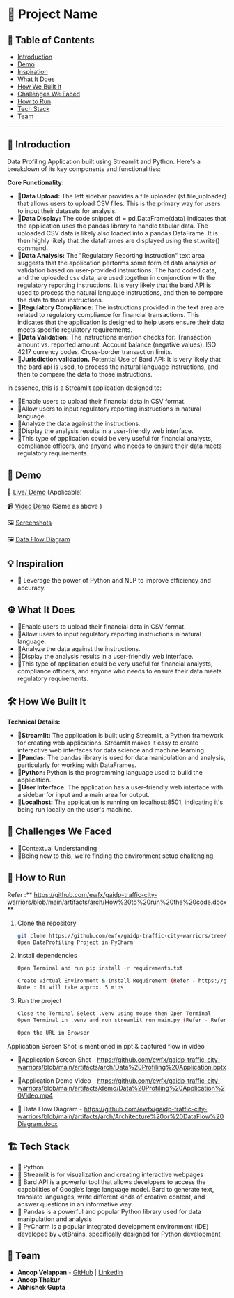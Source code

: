# 🚀 Project Name

## 📌 Table of Contents
- [Introduction](https://github.com/ewfx/gaidp-traffic-city-warriors/blob/main/README.md#-demo)
- [Demo](https://github.com/ewfx/gaidp-traffic-city-warriors/blob/main/README.md#-demo)
- [Inspiration](https://github.com/ewfx/gaidp-traffic-city-warriors/blob/main/README.md#-inspiration)
- [What It Does](https://github.com/ewfx/gaidp-traffic-city-warriors/blob/main/README.md#%EF%B8%8F-what-it-does)
- [How We Built It](https://github.com/ewfx/gaidp-traffic-city-warriors/blob/main/README.md#%EF%B8%8F-how-we-built-it)
- [Challenges We Faced](https://github.com/ewfx/gaidp-traffic-city-warriors/blob/main/README.md#-challenges-we-faced)
- [How to Run](https://github.com/ewfx/gaidp-traffic-city-warriors/blob/main/README.md#-how-to-run)
- [Tech Stack](https://github.com/ewfx/gaidp-traffic-city-warriors/blob/main/README.md#%EF%B8%8F-tech-stack)
- [Team](https://github.com/ewfx/gaidp-traffic-city-warriors/blob/main/README.md#-team)

---

## 🎯 Introduction
Data Profiling Application built using Streamlit and Python. Here's a breakdown of its key components and functionalities:

**Core Functionality:**

- 🔹**Data Upload:**
The left sidebar provides a file uploader (st.file_uploader) that allows users to upload CSV files.
This is the primary way for users to input their datasets for analysis.
- 🔹**Data Display:**
The code snippet df = pd.DataFrame(data) indicates that the application uses the pandas library to handle tabular data.
The uploaded CSV data is likely also loaded into a pandas DataFrame.
It is then highly likely that the dataframes are displayed using the st.write() command.
- 🔹**Data Analysis:**
The "Regulatory Reporting Instruction" text area suggests that the application performs some form of data analysis or validation based on user-provided instructions.
The hard coded data, and the uploaded csv data, are used together in conjunction with the regulatory reporting instructions.
It is very likely that the bard API is used to process the natural language instructions, and then to compare the data to those instructions.
- 🔹**Regulatory Compliance:**
The instructions provided in the text area are related to regulatory compliance for financial transactions.
This indicates that the application is designed to help users ensure their data meets specific regulatory requirements.
- 🔹**Data Validation:**
The instructions mention checks for:
Transaction amount vs. reported amount.
Account balance (negative values).
ISO 4217 currency codes.
Cross-border transaction limits.
- 🔹**Jurisdiction validation.**
Potential Use of Bard API:
It is very likely that the bard api is used, to process the natural language instructions, and then to compare the data to those instructions.


In essence, this is a Streamlit application designed to:
- 🔹Enable users to upload their financial data in CSV format.
- 🔹Allow users to input regulatory reporting instructions in natural language.
- 🔹Analyze the data against the instructions.
- 🔹Display the analysis results in a user-friendly web interface.
- 🔹This type of application could be very useful for financial analysts, compliance officers, and anyone who needs to ensure their data meets regulatory requirements.

## 🎥 Demo
🔗 [Live/ Demo](https://github.com/ewfx/gaidp-traffic-city-warriors/blob/main/artifacts/demo/Data%20Profiling%20Application%20Video.mp4) (Applicable)  
  
📹 [Video Demo](https://github.com/ewfx/gaidp-traffic-city-warriors/blob/main/artifacts/demo/Data%20Profiling%20Application%20Video.mp4) (Same as above )
  
🖼️ [Screenshots](https://github.com/ewfx/gaidp-traffic-city-warriors/blob/main/artifacts/arch/Data%20Profiling%20Application.pptx)

🖼️ [Data Flow Diagram](https://github.com/ewfx/gaidp-traffic-city-warriors/blob/main/artifacts/arch/Architecture%20or%20DataFlow%20Diagram.docx)


## 💡 Inspiration
- 🔹 Leverage the power of Python and NLP to improve efficiency and accuracy.

## ⚙️ What It Does
- 🔹Enable users to upload their financial data in CSV format.
- 🔹Allow users to input regulatory reporting instructions in natural language.
- 🔹Analyze the data against the instructions.
- 🔹Display the analysis results in a user-friendly web interface.
- 🔹This type of application could be very useful for financial analysts, compliance officers, and anyone who needs to ensure their data meets regulatory requirements.

## 🛠️ How We Built It
**Technical Details:**
- 🔹**Streamlit:**
The application is built using Streamlit, a Python framework for creating web applications.
Streamlit makes it easy to create interactive web interfaces for data science and machine learning.
- 🔹**Pandas:**
The pandas library is used for data manipulation and analysis, particularly for working with DataFrames.
- 🔹**Python:**
Python is the programming language used to build the application.
- 🔹**User Interface:**
The application has a user-friendly web interface with a sidebar for input and a main area for output.
- 🔹**Localhost:**
The application is running on localhost:8501, indicating it's being run locally on the user's machine.

## 🚧 Challenges We Faced
- 🔹Contextual Understanding
- 🔹Being new to this, we're finding the environment setup challenging.

## 🏃 How to Run
Refer :** https://github.com/ewfx/gaidp-traffic-city-warriors/blob/main/artifacts/arch/How%20to%20run%20the%20code.docx**
1. Clone the repository  
   ```sh
   git clone https://github.com/ewfx/gaidp-traffic-city-warriors/tree/main/code/src
   Open DataProfiling Project in PyCharm
   ```
2. Install dependencies  
   ```sh
   Open Terminal and run pip install -r requirements.txt

   Create Virtual Environment & Install Requirement (Refer - https://github.com/ewfx/gaidp-traffic-city-warriors/blob/main/artifacts/arch/How%20to%20run%20the%20code.docx)
   Note : It will take approx. 5 mins

   ```
3. Run the project  
   ```sh
   Close the Terminal Select .venv using mouse then Open Terminal
   Open Terminal in .venv and run streamlit run main.py (Refer - Refer - https://github.com/ewfx/gaidp-traffic-city-warriors/blob/main/artifacts/arch/How%20to%20run%20the%20code.docx)

   Open the URL in Browser
   ```

Application Screen Shot is mentioned in ppt & captured flow in video 
- 🔹Application Screen Shot - https://github.com/ewfx/gaidp-traffic-city-warriors/blob/main/artifacts/arch/Data%20Profiling%20Application.pptx
- 🔹Application Demo Video - https://github.com/ewfx/gaidp-traffic-city-warriors/blob/main/artifacts/demo/Data%20Profiling%20Application%20Video.mp4
  
- 🔹 Data Flow Diagram - https://github.com/ewfx/gaidp-traffic-city-warriors/blob/main/artifacts/arch/Architecture%20or%20DataFlow%20Diagram.docx

## 🏗️ Tech Stack
- 🔹 Python
- 🔹 Streamlit is for visualization and creating interactive webpages
- 🔹 Bard API is a powerful tool that allows developers to access the capabilities of Google’s large language model. Bard to generate text, translate languages, write different kinds of creative content, and answer questions in an informative way.
- 🔹 Pandas is a powerful and popular Python library used for data manipulation and analysis
- 🔹 PyCharm is a popular integrated development environment (IDE) developed by JetBrains, specifically designed for Python development


## 👥 Team
- **Anoop Velappan** - [GitHub](https://github.com/anoop387) | [LinkedIn](https://www.linkedin.com/in/anoop387/)
- **Anoop Thakur** 
- **Abhishek Gupta** 
